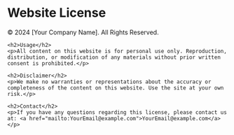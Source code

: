 <!DOCTYPE html>
<html lang="en">
<head>
    <meta charset="UTF-8">
    <meta name="viewport" content="width=device-width, initial-scale=1.0">
    <title>Website License</title>
</head>
<body>
    <h1>Website License</h1>
    <p>© 2024 [Your Company Name]. All Rights Reserved.</p>

    <h2>Usage</h2>
    <p>All content on this website is for personal use only. Reproduction, distribution, or modification of any materials without prior written consent is prohibited.</p>

    <h2>Disclaimer</h2>
    <p>We make no warranties or representations about the accuracy or completeness of the content on this website. Use the site at your own risk.</p>

    <h2>Contact</h2>
    <p>If you have any questions regarding this license, please contact us at: <a href="mailto:YourEmail@example.com">YourEmail@example.com</a></p>
</body>
</html>
